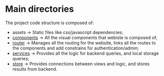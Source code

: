 # Main directories

The project code structure is composed of:
- assets -> Static files like css/javascript dependencies;
- [components](components.md) -> All the visual components that webiste is composed of;
- [router](router.md) -> Manages all the routing for the website, links all the routes to the components and add constrains for authentication/admin;
- [services](services.md) -> Provides all the logic for backend queries, and local storage queries;
- [store](store.md) -> Provides connections between views and logic, and stores results from backend.
